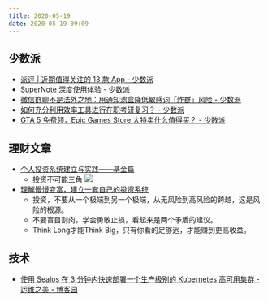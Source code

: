 ```yaml
---
title: 2020-05-19
date: 2020-05-19 09:09
---
```


## 少数派
- [派评 | 近期值得关注的 13 款 App - 少数派](https://sspai.com/post/60546)
- [SuperNote 深度使用体验 - 少数派](https://sspai.com/post/60463)
- [微信群聊不是法外之地：用通知滤盒降低敏感词「炸群」风险 - 少数派](https://sspai.com/post/60536)
- [如何充分利用效率工具进行在职考研复习？ - 少数派](https://sspai.com/post/59856)
- [GTA 5 免费领，Epic Games Store 大特卖什么值得买？ - 少数派](https://sspai.com/post/60514)

## 理财文章
- [个人投资系统建立与实践——基金篇](https://weibo.com/ttarticle/p/show?id=2309404505598141006048)
    - 投资不可能三角
![](./_image/2020-05-19/2020-05-19-09-26-28.jpg)
- [理解慢慢变富，建立一套自己的投资系统](https://weibo.com/ttarticle/p/show?id=2309404501997557514688)
    - 投资，不要从一个极端到另一个极端，从无风险到高风险的跨越，这是风险的根源。
    - 不要盲目割肉，学会勇敢止损，看起来是两个矛盾的建议。
    - Think Long才能Think Big，只有你看的足够远，才能赚到更高收益。


## 技术
- [使用 Sealos 在 3 分钟内快速部署一个生产级别的 Kubernetes 高可用集群 - 运维之美 - 博客园](https://www.cnblogs.com/hi-linux/archive/2019/10/14/11673002.html)
